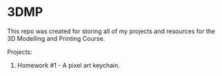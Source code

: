 # 3DMP
This repo was created for storing all of my projects and resources for the 3D Modelling and Printing Course.
  
  Projects:
  1. Homework #1 - A pixel art keychain.
